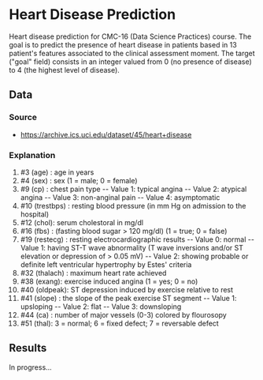 # Heart Disease Prediction 

Heart disease prediction for CMC-16 (Data Science Practices) course. The goal is to predict the presence of heart disease in patients based in 13 patient's features associated to the clinical assessment moment. The target ("goal" field) consists in an integer valued from 0 (no presence of disease) to 4 (the highest level of disease).

## Data

### Source

- https://archive.ics.uci.edu/dataset/45/heart+disease

### Explanation

1. #3 (age) : age in years
2. #4 (sex) : sex (1 = male; 0 = female)
3. #9 (cp) : chest pain type -- Value 1: typical angina -- Value 2: atypical angina -- Value 3: non-anginal pain -- Value 4: asymptomatic
4. #10 (trestbps) : resting blood pressure (in mm Hg on admission to the hospital)
5. #12 (chol): serum cholestoral in mg/dl
 6. #16 (fbs) : (fasting blood sugar > 120 mg/dl) (1 = true; 0 = false)
7. #19 (restecg) : resting electrocardiographic results -- Value 0: normal -- Value 1: having ST-T wave abnormality (T wave inversions and/or ST elevation or depression of > 0.05 mV) -- Value 2: showing probable or definite left ventricular hypertrophy by Estes' criteria
8. #32 (thalach) : maximum heart rate achieved
9. #38 (exang): exercise induced angina (1 = yes; 0 = no)
10. #40 (oldpeak): ST depression induced by exercise relative to rest
11. #41 (slope) : the slope of the peak exercise ST segment -- Value 1: upsloping -- Value 2: flat -- Value 3: downsloping
12. #44 (ca) : number of major vessels (0-3) colored by flourosopy
13. #51 (thal): 3 = normal; 6 = fixed defect; 7 = reversable defect

## Results

In progress...

